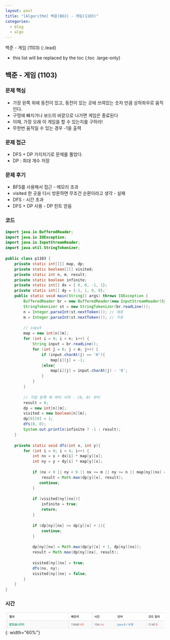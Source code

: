 ```yaml
---
layout: post
title: "[Algorithm] 백준(BOJ) - 게임(1103)"
categories:
  - blog
  - algo
---
```


백준 - 게임 (1103)
{:.lead}
* this list will be replaced by the toc
{:toc .large-only}

## 백준 - 게임 (1103)

### 문제 핵심 
- 가장 왼쪽 위에 동전이 있고, 동전이 있는 곳에 쓰여있는 숫자 만큼 상하좌우로 움직인다. 
- 구멍에 빠지거나 보드의 바깥으로 나가면 게임은 종료된다
- 이때, 가장 오래 이 게임을 할 수 있는지를 구하라!
- 무한번 움직일 수 있는 경우 -1을 출력

### 문제 접근 
- DFS + DP 가지치기로 문제를 풀었다. 
- DP : 최대 개수 저장

### 문제 후기 
- BFS를 사용해서 접근 - 메모리 초과 
- visited 한 곳을 다시 방문하면 무조건 순환이라고 생각 - 실패
- DFS - 시간 초과 
- DFS + DP 사용 - DP 힌트 얻음

### 코드
```java
import java.io.BufferedReader;
import java.io.IOException;
import java.io.InputStreamReader;
import java.util.StringTokenizer;

public class p1103 {
    private static int[][] map, dp;
    private static boolean[][] visited;
    private static int n, m, result;
    private static boolean infinite;
    private static int[] dx = { 0, 0, -1, 1};
    private static int[] dy = {-1, 1, 0, 0};
    public static void main(String[] args) throws IOException {
        BufferedReader br = new BufferedReader(new InputStreamReader(System.in));
        StringTokenizer st = new StringTokenizer(br.readLine());
        n = Integer.parseInt(st.nextToken()); // 세로
        m = Integer.parseInt(st.nextToken()); // 가로

        // input
        map = new int[n][m];
        for (int i = 0; i < n; i++) {
            String input = br.readLine();
            for (int j = 0; j < m; j++) {
                if (input.charAt(j) == 'H'){
                    map[i][j] = -1;
                }else{
                    map[i][j] = input.charAt(j) - '0';
                }
            }
        }

        // 가장 왼쪽 위 부터 시작 - (0, 0) 부터
        result = 0;
        dp = new int[n][m];
        visited = new boolean[n][m];
        dp[0][0] = 1;
        dfs(0, 0);
        System.out.println(infinite ? -1 : result);
    }

    private static void dfs(int x, int y){
        for (int i = 0; i < 4; i++) {
            int nx = x + dx[i] * map[y][x];
            int ny = y + dy[i] * map[y][x];

            if (nx < 0 || ny < 0 || nx >= m || ny >= n || map[ny][nx] == -1){
                result = Math.max(dp[y][x], result);
               continue;
            }

            if (visited[ny][nx]){
                infinite = true;
                return;
            }

            if (dp[ny][nx] >= dp[y][x] + 1){
                continue;
            }

            dp[ny][nx] = Math.max(dp[y][x] + 1, dp[ny][nx]);
            result = Math.max(dp[ny][nx], result);

            visited[ny][nx] = true;
            dfs(nx, ny);
            visited[ny][nx] = false;
        }
    }
}

```

### 시간 
![시간.png](/assets/img/data/1103.png){: width="60%"}


